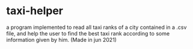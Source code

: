# taxi-helper
a program implemented to read all taxi ranks of a city contained in a .csv file, and help the user to find the best taxi rank according to some information given by him. (Made in jun 2021)
